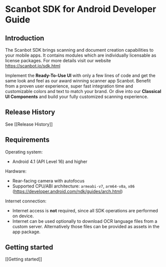 # Scanbot SDK for Android Developer Guide

## Introduction

The Scanbot SDK brings scanning and document creation capabilities to your mobile apps. It contains modules which are individually licensable as license packages. For more details visit our website https://scanbot.io/sdk.html

Implement the **Ready-To-Use UI** with only a few lines of code and get the same look and feel as our award winning scanner app Scanbot. Benefit from a proven user experience, super fast integration time and customizable colors and text to match your brand. Or dive into our **Classical UI Components** and build your fully customized scanning experience.

## Release History

See [[Release History]]

## Requirements

Operating system:
- Android 4.1 (API Level 16) and higher

Hardware:
- Rear-facing camera with autofocus
- Supported CPU/ABI architecture: `armeabi-v7`, `arm64-v8a`, `x86`
  (https://developer.android.com/ndk/guides/arch.html)

Internet connection: 
- Internet access is **not** required, since all SDK operations are performed on device.
- Internet can be used optionally to download OCR language files from a custom server. Alternatively those files can be provided as assets in the app package.



## Getting started

[[Getting started]]
